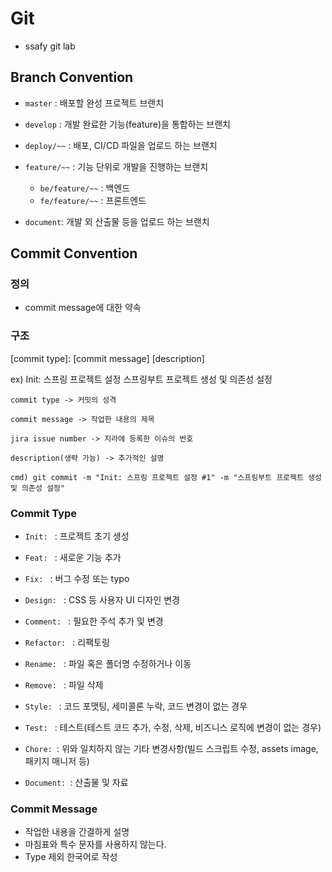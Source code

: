 # Git

- ssafy git lab

## Branch Convention

- `master` : 배포할 완성 프로젝트 브랜치

- `develop` : 개발 완료한 기능(feature)을 통합하는 브랜치

- `deploy/~~` : 배포, CI/CD 파일을 업로드 하는 브랜치

- `feature/~~` : 기능 단위로 개발을 진행하는 브랜치

  - `be/feature/~~` : 백엔드
  - `fe/feature/~~` : 프론트엔드

- `document`: 개발 외 산출물 등을 업로드 하는 브랜치

## Commit Convention

### 정의

- commit message에 대한 약속

### 구조

[commit type]: [commit message]
[description]

ex)
Init: 스프링 프로젝트 설정
스프링부트 프로젝트 생성 및 의존성 설정

```
commit type -> 커밋의 성격

commit message -> 작업한 내용의 제목

jira issue number -> 지라에 등록한 이슈의 번호

description(생략 가능) -> 추가적인 설명

cmd) git commit -m "Init: 스프링 프로젝트 설정 #1" -m "스프링부트 프로젝트 생성 및 의존성 설정"
```

### Commit Type

- `Init: ` : 프로젝트 초기 생성

- `Feat: ` : 새로운 기능 추가

- `Fix: ` : 버그 수정 또는 typo

- `Design: ` : CSS 등 사용자 UI 디자인 변경

- `Comment: ` : 필요한 주석 추가 및 변경

- `Refactor: ` : 리팩토링

- `Rename: ` : 파일 혹은 폴더명 수정하거나 이동

- `Remove: ` : 파일 삭제

- `Style: ` : 코드 포맷팅, 세미콜론 누락, 코드 변경이 없는 경우

- `Test: ` : 테스트(테스트 코드 추가, 수정, 삭제, 비즈니스 로직에 변경이 없는 경우)

- `Chore: `: 위와 일치하지 않는 기타 변경사항(빌드 스크립트 수정, assets image, 패키지 매니저 등)

- `Document: `: 산출물 및 자료

### Commit Message

- 작업한 내용을 간결하게 설명
- 마침표와 특수 문자를 사용하지 않는다.
- Type 제외 한국어로 작성
